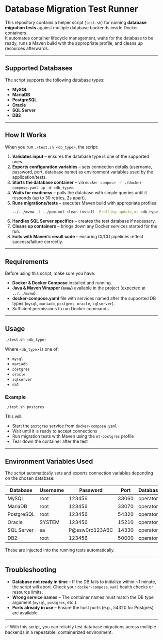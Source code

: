 # Database Migration Test Runner

This repository contains a helper script (`test.sh`) for running **database migration tests** against multiple database backends inside Docker containers.  
It automates container lifecycle management, waits for the database to be ready, runs a Maven build with the appropriate profile, and cleans up resources afterwards.

---

## Supported Databases

The script supports the following database types:

- **MySQL**
- **MariaDB**
- **PostgreSQL**
- **Oracle**
- **SQL Server**
- **DB2**

---

## How It Works

When you run `./test.sh <db_type>`, the script:

1. **Validates input** – ensures the database type is one of the supported ones.  
2. **Exports configuration variables** – sets connection details (username, password, port, database name) as environment variables used by the application/tests.  
3. **Starts the database container** – via `docker compose -f ./docker-compose.yaml up -d <db_type>`.  
4. **Waits for readiness** – polls the database with simple queries until it responds (up to 30 retries, 2s apart).  
5. **Runs migrations/tests** – executes Maven build with appropriate profiles:  
   ```bash
   ../../mvnw -f ../pom.xml clean install -Prolling-update,mt-<db_type>
   ```
6. **Handles SQL Server specifics** – creates the test database if necessary.  
7. **Cleans up containers** – brings down any Docker services started for the run.  
8. **Exits with Maven’s result code** – ensuring CI/CD pipelines reflect success/failure correctly.

---

## Requirements

Before using this script, make sure you have:

- **Docker & Docker Compose** installed and running.  
- **Java & Maven Wrapper (`mvnw`)** available in the project (expected at `../../mvnw`).  
- **docker-compose.yaml** file with services named after the supported DB types (`mysql`, `mariadb`, `postgres`, `oracle`, `sqlserver`).  
- Sufficient permissions to run Docker commands.

---

## Usage

```bash
./test.sh <db_type>
```

Where `<db_type>` is one of:

- `mysql`
- `mariadb`
- `postgres`
- `oracle`
- `sqlserver`
- `db2`

### Example

```bash
./test.sh postgres
```

This will:

- Start the `postgres` service from `docker-compose.yaml`  
- Wait until it is ready to accept connections  
- Run migration tests with Maven using the `mt-postgres` profile  
- Tear down the container after the test  

---

## Environment Variables Used

The script automatically sets and exports connection variables depending on the chosen database:

| Database   | Username | Password         | Port   | Database   |
|------------|----------|------------------|--------|------------|
| MySQL      | root     | 123456           | 33060  | operaton   |
| MariaDB    | root     | 123456           | 33070  | operaton   |
| PostgreSQL | root     | 123456           | 54320  | operaton   |
| Oracle     | SYSTEM   | 123456           | 15210  | operaton   |
| SQL Server | sa       | P@ssw0rd123ABC   | 14330  | operaton   |
| DB2        | root     | 123456           | 50000  | operaton   |

These are injected into the running tests automatically.

---

## Troubleshooting

- **Database not ready in time** – If the DB fails to initialize within ~1 minute, the script will abort. Check your `docker-compose.yaml` health checks or resource limits.  
- **Wrong service names** – The container names must match the DB type argument (`mysql`, `postgres`, etc.).  
- **Ports already in use** – Ensure the host ports (e.g., 54320 for Postgres) are available.  

---

✅ With this script, you can reliably test database migrations across multiple backends in a repeatable, containerized environment.
